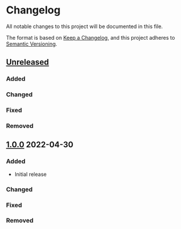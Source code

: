 # Changelog
All notable changes to this project will be documented in this file.

The format is based on [Keep a Changelog](https://keepachangelog.com/en/1.0.0/),
and this project adheres to [Semantic Versioning](https://semver.org/spec/v2.0.0.html).

## [Unreleased]
### Added

### Changed

### Fixed

### Removed

## [1.0.0] 2022-04-30
### Added
* Initial release

### Changed

### Fixed

### Removed

[Unreleased]: https://github.com/rubocop-semver/rubocop-ruby2_3/compare/.v1.0.0...HEAD
[1.0.0]: https://github.com/rubocop-semver/rubocop-ruby2_3/compare/496ae0431f229da4ce2ca472954773af32f27078...v1.0.0
